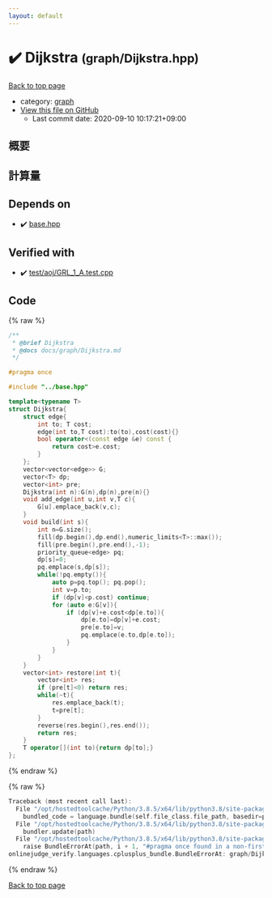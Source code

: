 ```yaml
---
layout: default
---
```


<!-- mathjax config similar to math.stackexchange -->
<script type="text/javascript" async
  src="https://cdnjs.cloudflare.com/ajax/libs/mathjax/2.7.5/MathJax.js?config=TeX-MML-AM_CHTML">
</script>
<script type="text/x-mathjax-config">
  MathJax.Hub.Config({
    TeX: { equationNumbers: { autoNumber: "AMS" }},
    tex2jax: {
      inlineMath: [ ['$','$'] ],
      processEscapes: true
    },
    "HTML-CSS": { matchFontHeight: false },
    displayAlign: "left",
    displayIndent: "2em"
  });
</script>

<script type="text/javascript" src="https://cdnjs.cloudflare.com/ajax/libs/jquery/3.4.1/jquery.min.js"></script>
<script src="https://cdn.jsdelivr.net/npm/jquery-balloon-js@1.1.2/jquery.balloon.min.js" integrity="sha256-ZEYs9VrgAeNuPvs15E39OsyOJaIkXEEt10fzxJ20+2I=" crossorigin="anonymous"></script>
<script type="text/javascript" src="../../assets/js/copy-button.js"></script>
<link rel="stylesheet" href="../../assets/css/copy-button.css" />


# :heavy_check_mark: Dijkstra <small>(graph/Dijkstra.hpp)</small>

<a href="../../index.html">Back to top page</a>

* category: <a href="../../index.html#f8b0b924ebd7046dbfa85a856e4682c8">graph</a>
* <a href="{{ site.github.repository_url }}/blob/master/graph/Dijkstra.hpp">View this file on GitHub</a>
    - Last commit date: 2020-09-10 10:17:21+09:00




## 概要

## 計算量

## Depends on

* :heavy_check_mark: <a href="../base.hpp.html">base.hpp</a>


## Verified with

* :heavy_check_mark: <a href="../../verify/test/aoj/GRL_1_A.test.cpp.html">test/aoj/GRL_1_A.test.cpp</a>


## Code

<a id="unbundled"></a>
{% raw %}
```cpp
/**
 * @brief Dijkstra
 * @docs docs/graph/Dijkstra.md
 */

#pragma once

#include "../base.hpp"

template<typename T>
struct Dijkstra{
    struct edge{
        int to; T cost;
        edge(int to,T cost):to(to),cost(cost){}
        bool operator<(const edge &e) const {
            return cost>e.cost;
        }
    };
    vector<vector<edge>> G;
    vector<T> dp;
    vector<int> pre;
    Dijkstra(int n):G(n),dp(n),pre(n){}
    void add_edge(int u,int v,T c){
        G[u].emplace_back(v,c);
    }
    void build(int s){
        int n=G.size();
        fill(dp.begin(),dp.end(),numeric_limits<T>::max());
        fill(pre.begin(),pre.end(),-1);
        priority_queue<edge> pq;
        dp[s]=0;
        pq.emplace(s,dp[s]);
        while(!pq.empty()){
            auto p=pq.top(); pq.pop();
            int v=p.to;
            if (dp[v]<p.cost) continue;
            for (auto e:G[v]){
                if (dp[v]+e.cost<dp[e.to]){
                    dp[e.to]=dp[v]+e.cost;
                    pre[e.to]=v;
                    pq.emplace(e.to,dp[e.to]);
                }
            }
        }
    }
    vector<int> restore(int t){
        vector<int> res;
        if (pre[t]<0) return res;
        while(~t){
            res.emplace_back(t);
            t=pre[t];
        }
        reverse(res.begin(),res.end());
        return res;
    }
    T operator[](int to){return dp[to];}
};
```
{% endraw %}

<a id="bundled"></a>
{% raw %}
```cpp
Traceback (most recent call last):
  File "/opt/hostedtoolcache/Python/3.8.5/x64/lib/python3.8/site-packages/onlinejudge_verify/docs.py", line 349, in write_contents
    bundled_code = language.bundle(self.file_class.file_path, basedir=pathlib.Path.cwd())
  File "/opt/hostedtoolcache/Python/3.8.5/x64/lib/python3.8/site-packages/onlinejudge_verify/languages/cplusplus.py", line 185, in bundle
    bundler.update(path)
  File "/opt/hostedtoolcache/Python/3.8.5/x64/lib/python3.8/site-packages/onlinejudge_verify/languages/cplusplus_bundle.py", line 310, in update
    raise BundleErrorAt(path, i + 1, "#pragma once found in a non-first line")
onlinejudge_verify.languages.cplusplus_bundle.BundleErrorAt: graph/Dijkstra.hpp: line 6: #pragma once found in a non-first line

```
{% endraw %}

<a href="../../index.html">Back to top page</a>

